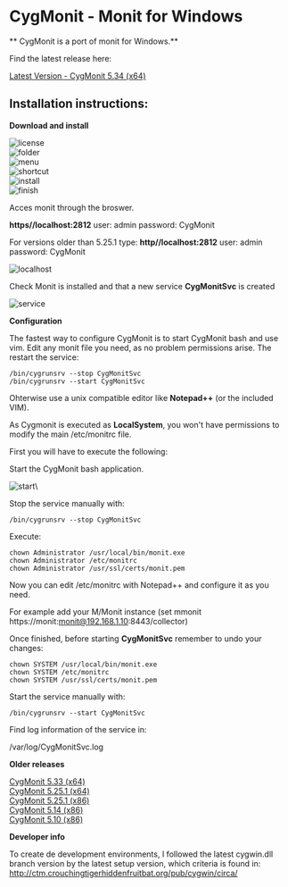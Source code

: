 # CygMonit - Monit for Windows

** CygMonit is a port of monit for Windows.**

Find the latest release here:

[Latest Version - CygMonit 5.34 (x64)](https://github.com/kfeina/CygMonit/releases/download/Monit-5.34.0(x64)-for-Windows/CygMonit_5.34.0_Setup-x64.exe)

## Installation instructions:

**Download and install** 

![license](./png/license.png "Accept License") \
![folder](./png/folder.png "Install Folder") \
![menu](./png/menu.png "Menu Folder") \
![shortcut](./png/shortcut.png "Create desktop shortcut") \
![install](./png/install.png "Install") \
![finish](./png/finish.png "Finish")

Acces monit through the broswer. 

**https//localhost:2812**
user: admin
password: CygMonit

For versions older than 5.25.1 type:
**http//localhost:2812**
user: admin
password: CygMonit


![localhost](./png/localhost.png "Browser Access")


Check Monit is installed and that a new service **CygMonitSvc** is created
 
![service](./png/service.png "CygMonit Service")


**Configuration** 

The fastest way to configure CygMonit is to start CygMonit bash and use vim. Edit any monit file you need, as no problem permissions arise. The restart the service:

`/bin/cygrunsrv --stop CygMonitSvc`\
`/bin/cygrunsrv --start CygMonitSvc`


Ohterwise use a unix compatible editor like **Notepad++** (or the included VIM). 

As Cygmonit is executed as **LocalSystem**, you won't have permissions to modify the main /etc/monitrc file. 

First you will have to execute the following:


Start the CygMonit bash application. 

![start](./png/start.png "CygMonit bash")\


Stop the service manually with: 

`/bin/cygrunsrv --stop CygMonitSvc`


Execute:

`chown Administrator /usr/local/bin/monit.exe`\
`chown Administrator /etc/monitrc`\
`chown Administrator /usr/ssl/certs/monit.pem`


Now you can edit /etc/monitrc with Notepad++ and configure it as you need. 

For example add your M/Monit instance (set mmonit https://monit:monit@192.168.1.10:8443/collector)

Once finished, before starting **CygMonitSvc** remember to undo your changes:

`chown SYSTEM /usr/local/bin/monit.exe`\
`chown SYSTEM /etc/monitrc`\
`chown SYSTEM /usr/ssl/certs/monit.pem`

Start the service manually with: 

`/bin/cygrunsrv --start CygMonitSvc`

Find log information of the service in: 

/var/log/CygMonitSvc.log



**Older releases**

[CygMonit 5.33 (x64)](https://github.com/kfeina/CygMonit/releases/download/Monit-5.33.0(x64)-for-Windows/CygMonit_5.33.0_Setup-x64.exe)\
[CygMonit 5.25.1 (x64)](https://github.com/kfeina/CygMonit/releases/download/Monit-5.25.1(x64)-for-Windows/CygMonit_5.25.1_Setup-x64.exe)\
[CygMonit 5.25.1 (x86)](https://github.com/kfeina/CygMonit/releases/download/Monit-5.25.1-for-Windows/CygMonit_5.25.1_Setup-x86.exe)\
[CygMonit 5.14 (x86)](https://github.com/kfeina/CygMonit/releases/download/Monit-5.14-for-Windows/CygMonit_5.14_Setup-x86.exe)\
[CygMonit 5.10 (x86)](https://github.com/kfeina/CygMonit/releases/download/Monit-5.10-for-Windows/CygMonit_5.10_Setup-x86.exe)


**Developer info**

To create de development environments, I followed the latest cygwin.dll branch version by the latest setup version, which criteria is found in: 
http://ctm.crouchingtigerhiddenfruitbat.org/pub/cygwin/circa/

